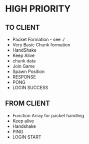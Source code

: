 # HIGH PRIORITY
## TO CLIENT

* Packet Formation - see ./
* Very Basic Chunk formation
* HandShake
* Keep Alive
* chunk data
* Join Game
* Spawn Position
* RESPONSE
* PONG
* LOGIN SUCCESS


## FROM CLIENT
* Function Array for packet handling
* Keep alive
* Handshake
* PING
* LOGIN START
